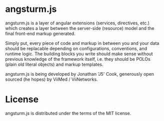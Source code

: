 angsturm.js
============

angsturm.js is a layer of angular extensions (services, directives, etc.) which creates a layer between the server-side (resource) model and the final front-end markup generated.

Simply put, every piece of code and markup in between you and your data should be replacable depending on configurations, conventions, and runtime logic.  The building blocks you write should make sense without previous knowledge of the framework itself, i.e. they should be POLOs (plain old literal objects) and markup templates.

angsturm.js is being developed by Jonathan 'J5' Cook, generously open sourced (he hopes) by ViiMed / ViiNetworks.

License
=========
angsturm.js is distributed under the terms of the MIT license.
